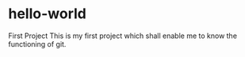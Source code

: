 # hello-world
First Project
This is my first project which shall enable me to know the functioning of git.
